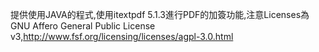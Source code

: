 提供使用JAVA的程式,使用itextpdf 5.1.3進行PDF的加簽功能,注意Licenses為GNU Affero General Public License v3,http://www.fsf.org/licensing/licenses/agpl-3.0.html
